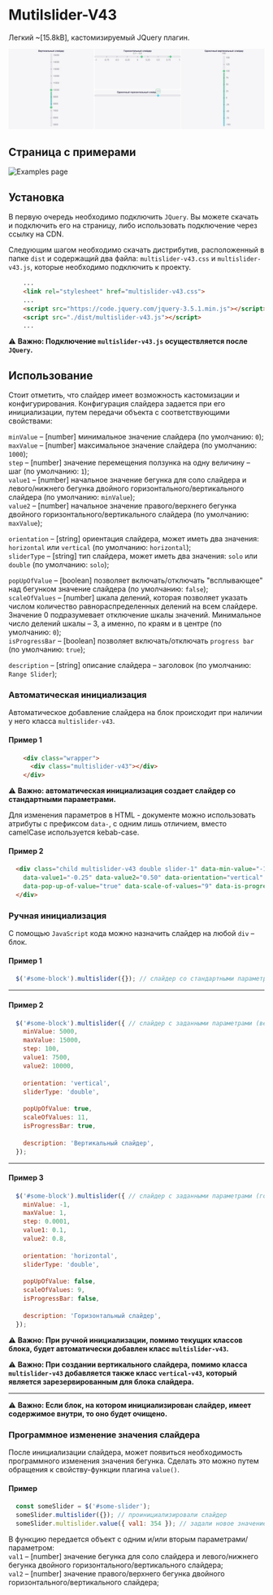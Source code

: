 # Mutilslider-V43

Легкий ~[15.8kB], кастомизируемый JQuery плагин.

![Multislider-V43 example](https://github.com/Van4e3WT/Mutilslider_V43/blob/master/example.jpg "Multislider-V43")

## Страница с примерами

![Examples page](https://van4e3wt.github.io/Mutilslider_V43/)

## Установка
В первую очередь необходимо подключить `JQuery`. Вы можете скачать и подключить его на страницу, либо использовать подключение через ссылку на CDN.

Следующим шагом необходимо скачать дистрибутив, расположенный в папке `dist` и содержащий два файла: `multislider-v43.css` и `multislider-v43.js`, которые необходимо подключить к проекту.

```html
    ...
    <link rel="stylesheet" href="multislider-v43.css">
    ...
    <script src="https://code.jquery.com/jquery-3.5.1.min.js"></script>
    <script src="./dist/multislider-v43.js"></script>
    ...
```
:warning: **Важно: Подключение `multislider-v43.js` осуществляется после `JQuery`.**

## Использование

Стоит отметить, что слайдер имеет возможность кастомизации и конфигурирования. Конфигурация слайдера задается при его инициализации, путем передачи объекта с соответствующими свойствами:    

`minValue` – [number] минимальное значение слайдера (по умолчанию: `0`);    
`maxValue` – [number] максимальное значение слайдера (по умолчанию: `1000`);    
`step` – [number] значение перемещения ползунка на одну величину – шаг (по умолчанию: `1`);    
`value1` – [number] начальное значение бегунка для соло слайдера и левого/нижнего бегунка двойного горизонтального/вертикального слайдера (по умолчанию: `minValue`);    
`value2` – [number] начальное значение правого/верхнего бегунка двойного горизонтального/вертикального слайдера (по умолчанию: `maxValue`);    

`orientation` – [string] ориентация слайдера, может иметь два значения: `horizontal` или `vertical` (по умолчанию: `horizontal`);    
`sliderType` – [string] тип слайдера, может иметь два значения: `solo` или `double` (по умолчанию: `solo`);    

`popUpOfValue` – [boolean] позволяет включать/отключать "всплывающее" над бегунком значение слайдера (по умолчанию: `false`);    
`scaleOfValues` – [number] шкала делений, которая позволяет указать числом количество равнораспределенных делений на всем слайдере. Значение 0 подразумевает отключение шкалы значений. Минимальное число делений шкалы – 3, а именно, по краям и в центре (по умолчанию: `0`);    
`isProgressBar` – [boolean] позволяет включать/отключать `progress bar` (по умолчанию: `true`);    

`description` – [string] описание слайдера – заголовок (по умолчанию: `Range Slider`);    

### Автоматическая инициализация

Автоматическое добавление слайдера на блок происходит при наличии у него класса `multislider-v43`.

#### Пример 1

```html
    <div class="wrapper">
      <div class="multislider-v43"></div>
    </div>
```
:warning: **Важно: автоматическая инициализация создает слайдер со стандартными параметрами.**

Для изменения параметров в HTML - документе можно использовать атрибуты с префиксом `data-`, с одним лишь отличием, вместо сamelCase используется kebab-case.

#### Пример 2

```html
  <div class="child multislider-v43 double slider-1" data-min-value="-1" data-max-value="1" data-step="0.01"
    data-value1="-0.25" data-value2="0.50" data-orientation="vertical" data-slider-type="double"
    data-pop-up-of-value="true" data-scale-of-values="9" data-is-progress-bar="false" data-description="My Slider">
  </div>
```

### Ручная инициализация

С помощью `JavaScript` кода можно назначить слайдер на любой `div` – блок.

#### Пример 1

```javascript
  $('#some-block').multislider({}); // слайдер со стандартными параметрами
```
____

#### Пример 2

```javascript
  $('#some-block').multislider({ // слайдер с заданными параметрами (вертикальный)
    minValue: 5000,
    maxValue: 15000,
    step: 100,
    value1: 7500,
    value2: 10000,

    orientation: 'vertical',
    sliderType: 'double',

    popUpOfValue: true,
    scaleOfValues: 11,
    isProgressBar: true,

    description: 'Вертикальный слайдер',
  });
```
____

#### Пример 3

```javascript
  $('#some-block').multislider({ // слайдер с заданными параметрами (горизонтальный)
    minValue: -1,
    maxValue: 1,
    step: 0.0001,
    value1: 0.1,
    value2: 0.8,

    orientation: 'horizontal',
    sliderType: 'double',

    popUpOfValue: false,
    scaleOfValues: 9,
    isProgressBar: false,

    description: 'Горизонтальный слайдер',
  });
```

:warning: **Важно: При ручной инициализации, помимо текущих классов блока, будет автоматически добавлен класс `multislider-v43`.**

:warning: **Важно: При создании вертикального слайдера, помимо класса `multislider-v43` добавляется также класс `vertical-v43`, который является зарезервированным для блока слайдера.**

____

:warning: **Важно: Если блок, на котором инициализирован слайдер, имеет содержимое внутри, то оно будет очищено.**

### Программное изменение значения слайдера
После инициализации слайдера, может появиться необходимость программного изменения значения бегунка.
Сделать это можно путем обращения к свойству-функции плагина `value()`.

#### Пример

```javascript
  const someSlider = $('#some-slider');
  someSlider.multislider({}); // проинициализировали слайдер
  someSlider.multislider.value({ val1: 354 }); // задали новое значение первому бегунку
```
В функцию передается объект с одним и/или вторым параметрами/параметром:    
`val1` – [number] значение бегунка для соло слайдера и левого/нижнего бегунка двойного горизонтального/вертикального слайдера;    
`val2` – [number] значение правого/верхнего бегунка двойного горизонтального/вертикального слайдера;    